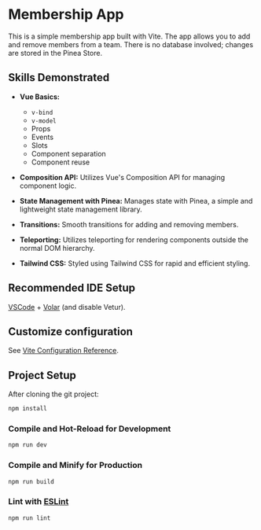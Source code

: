 # Membership App

This is a simple membership app built with Vite. The app allows you to add and remove members from a team. There is no database involved; changes are stored in the Pinea Store.

## Skills Demonstrated

- **Vue Basics:**
    - `v-bind`
    - `v-model`
    - Props
    - Events
    - Slots
    - Component separation
    - Component reuse

- **Composition API:** Utilizes Vue's Composition API for managing component logic.

- **State Management with Pinea:** Manages state with Pinea, a simple and lightweight state management library.

- **Transitions:** Smooth transitions for adding and removing members.

- **Teleporting:** Utilizes teleporting for rendering components outside the normal DOM hierarchy.

- **Tailwind CSS:** Styled using Tailwind CSS for rapid and efficient styling.


## Recommended IDE Setup

[VSCode](https://code.visualstudio.com/) + [Volar](https://marketplace.visualstudio.com/items?itemName=Vue.volar) (and disable Vetur).

## Customize configuration

See [Vite Configuration Reference](https://vitejs.dev/config/).

## Project Setup

After cloning the git project:

```sh
npm install
```

### Compile and Hot-Reload for Development

```sh
npm run dev
```

### Compile and Minify for Production

```sh
npm run build
```

### Lint with [ESLint](https://eslint.org/)

```sh
npm run lint
```
